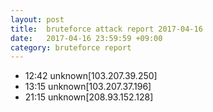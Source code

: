 ```yaml
---
layout: post
title:  bruteforce attack report 2017-04-16
date:   2017-04-16 23:59:59 +09:00
category: bruteforce report
---
```


* 12:42 unknown[103.207.39.250]
* 13:15 unknown[103.207.37.196]
* 21:15 unknown[208.93.152.128]
